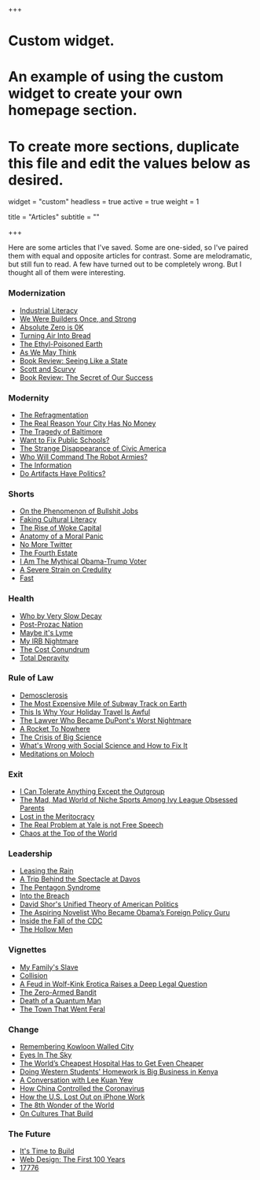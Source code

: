 +++
# Custom widget.
# An example of using the custom widget to create your own homepage section.
# To create more sections, duplicate this file and edit the values below as desired.
widget = "custom"
headless = true
active = true
weight = 1

title = "Articles"
subtitle = ""

+++

Here are some articles that I've saved. Some are one-sided, so I've paired them with equal and opposite articles for contrast. Some are melodramatic, but still fun to read. A few have turned out to be completely wrong. But I thought all of them were interesting. 

### Modernization
- [Industrial Literacy](https://rootsofprogress.org/industrial-literacy)
- [We Were Builders Once, and Strong](https://scholars-stage.blogspot.com/2020/10/we-were-builders-once-and-strong.html?m=1)
- [Absolute Zero is 0K](https://www.damninteresting.com/absolute-zero-is-0k/)
- [Turning Air Into Bread](https://rootsofprogress.org/turning-air-into-bread)
- [The Ethyl-Poisoned Earth](https://www.damninteresting.com/the-ethyl-poisoned-earth/)
- [As We May Think](https://www.theatlantic.com/magazine/archive/1945/07/as-we-may-think/303881/)
- [Book Review: Seeing Like a State](https://slatestarcodex.com/2017/03/16/book-review-seeing-like-a-state/)
- [Scott and Scurvy](https://idlewords.com/2010/03/scott_and_scurvy.htm)
- [Book Review: The Secret of Our Success](https://slatestarcodex.com/2019/06/04/book-review-the-secret-of-our-success/)

### Modernity
- [The Refragmentation](http://www.paulgraham.com/re.html)
- [The Real Reason Your City Has No Money](https://www.strongtowns.org/journal/2017/1/9/the-real-reason-your-city-has-no-money)
- [The Tragedy of Baltimore](https://www.nytimes.com/2019/03/12/magazine/baltimore-tragedy-crime.html)
- [Want to Fix Public Schools?](https://areomagazine.com/2019/11/19/want-to-fix-public-schools-fix-the-public-first/)
- [The Strange Disappearance of Civic America](https://prospect.org/infrastructure/strange-disappearance-civic-america/)
- [Who Will Command The Robot Armies?](https://idlewords.com/talks/robot_armies.htm)
- [The Information](https://www.newyorker.com/magazine/2011/02/14/the-information)
- [Do Artifacts Have Politics?](https://www.jstor.org/stable/20024652?seq=1#metadata_info_tab_contents)

### Shorts
- [On the Phenomenon of Bullshit Jobs](https://www.strike.coop/bullshit-jobs/)
- [Faking Cultural Literacy](https://www.nytimes.com/2014/05/25/opinion/sunday/faking-cultural-literacy.html) 
- [The Rise of Woke Capital](https://www.nytimes.com/2018/02/28/opinion/corporate-america-activism.html)
- [Anatomy of a Moral Panic](https://idlewords.com/2017/09/anatomy_of_a_moral_panic.htm)
- [No More Twitter](https://www.shamusyoung.com/twentysidedtale/?p=46541)
- [The Fourth Estate](https://harpers.org/2019/10/the-fourth-estate/)
- [I Am The Mythical Obama-Trump Voter](https://www.mcsweeneys.net/articles/i-am-the-mythical-obama-trump-voter-and-from-now-until-election-day-you-must-worship-me-as-your-god)
- [A Severe Strain on Credulity](https://althouse.blogspot.com/2019/07/50-years-ago-today-new-york-times.html)
- [Fast](https://patrickcollison.com/fast)

### Health
- [Who by Very Slow Decay](https://slatestarcodex.com/2013/07/17/who-by-very-slow-decay/)
- [Post-Prozac Nation](https://www.nytimes.com/2012/04/22/magazine/the-science-and-history-of-treating-depression.html)
- [Maybe it's Lyme](https://www.thecut.com/2019/07/what-happens-when-lyme-disease-becomes-an-identity.html)
- [My IRB Nightmare](https://slatestarcodex.com/2017/08/29/my-irb-nightmare/)
- [The Cost Conundrum](https://www.newyorker.com/magazine/2009/06/01/the-cost-conundrum)
- [Total Depravity](https://longreads.com/2019/05/22/total-depravity-the-origins-of-the-drug-epidemic-in-appalachia-laid-bare/)

### Rule of Law
- [Demosclerosis](https://www.jonathanrauch.com/jrauch_articles/demosclerosis_the_original_article/)
- [The Most Expensive Mile of Subway Track on Earth](https://www.nytimes.com/2017/12/28/nyregion/new-york-subway-construction-costs.html)
- [This Is Why Your Holiday Travel Is Awful](https://www.politico.com/news/magazine/2019/11/29/penn-station-robert-caro-073564)
- [The Lawyer Who Became DuPont's Worst Nightmare](https://www.nytimes.com/2016/01/10/magazine/the-lawyer-who-became-duponts-worst-nightmare.html)
- [A Rocket To Nowhere](https://idlewords.com/2005/08/a_rocket_to_nowhere.htm)
- [The Crisis of Big Science](https://www.nybooks.com/articles/2012/05/10/crisis-big-science/)
- [What's Wrong with Social Science and How to Fix It](https://fantasticanachronism.com/2020/09/11/whats-wrong-with-social-science-and-how-to-fix-it/)
- [Meditations on Moloch](https://slatestarcodex.com/2014/07/30/meditations-on-moloch/)

### Exit
- [I Can Tolerate Anything Except the Outgroup](https://slatestarcodex.com/2014/09/30/i-can-tolerate-anything-except-the-outgroup/)
- [The Mad, Mad World of Niche Sports Among Ivy League Obsessed Parents](https://cdn.theatlantic.com/assets/media/files/20201101_nichesports.pdf)
- [Lost in the Meritocracy](https://www.theatlantic.com/magazine/archive/2005/01/lost-in-the-meritocracy/303672/)
- [The Real Problem at Yale is not Free Speech](https://palladiummag.com/2019/08/05/the-real-problem-at-yale-is-not-free-speech/)
- [Chaos at the Top of the World](https://www.gq.com/story/mount-everest-chaos-at-the-top-of-the-world)

### Leadership
- [Leasing the Rain](https://www.newyorker.com/magazine/2002/04/08/leasing-the-rain)
- [A Trip Behind the Spectacle at Davos](https://palladiummag.com/2019/02/02/a-trip-behind-the-spectacle-at-davos/)
- [The Pentagon Syndrome](https://harpers.org/archive/2019/06/the-pentagon-syndrome/)
- [Into the Breach](https://foreignpolicy.com/2020/12/21/china-stolen-us-data-exposed-cia-operatives-spy-networks/)
- [David Shor's Unified Theory of American Politics](https://nymag.com/intelligencer/2020/07/david-shor-cancel-culture-2020-election-theory-polls.html)
- [The Aspiring Novelist Who Became Obama’s Foreign Policy Guru](https://www.nytimes.com/2016/05/08/magazine/the-aspiring-novelist-who-became-obamas-foreign-policy-guru.html)
- [Inside the Fall of the CDC](https://www.propublica.org/article/inside-the-fall-of-the-cdc)
- [The Hollow Men](https://dominiccummings.com/2014/10/30/the-hollow-men-ii-some-reflections-on-westminster-and-whitehall-dysfunction/)

### Vignettes
- [My Family's Slave](https://www.theatlantic.com/magazine/archive/2017/06/lolas-story/524490/)
- [Collision](https://fiftytwo.in/story/collision/)
- [A Feud in Wolf-Kink Erotica Raises a Deep Legal Question](https://www.nytimes.com/2020/05/23/business/omegaverse-erotica-copyright.html)
- [The Zero-Armed Bandit](https://www.damninteresting.com/the-zero-armed-bandit/)
- [Death of a Quantum Man](https://www.thewirechina.com/2020/05/03/the-quantum-man/)
- [The Town That Went Feral](https://newrepublic.com/article/159662/libertarian-walks-into-bear-book-review-free-town-project)

### Change
- [Remembering Kowloon Walled City](https://flashbak.com/remembering-kowloon-walled-city-the-lawless-outpost-that-was-once-the-most-densely-populated-place-on-earth-427330/)
- [Eyes In The Sky](https://restofworld.org/2020/india-magh-mela/)
- [The World’s Cheapest Hospital Has to Get Even Cheaper](https://www.bloomberg.com/news/features/2019-03-26/the-world-s-cheapest-hospital-has-to-get-even-cheaper)
- [Doing Western Students' Homework is Big Business in Kenya](https://www.pri.org/stories/2020-01-24/doing-western-students-homework-big-business-kenya)
- [A Conversation with Lee Kuan Yew](https://www.foreignaffairs.com/articles/asia/1994-03-01/conversation-lee-kuan-yew-0)
- [How China Controlled the Coronavirus](https://www.newyorker.com/magazine/2020/08/17/how-china-controlled-the-coronavirus)
- [How the U.S. Lost Out on iPhone Work](https://www.nytimes.com/2012/01/22/business/apple-america-and-a-squeezed-middle-class.html) 
- [The 8th Wonder of the World](https://www.theverge.com/21507966/foxconn-empty-factories-wisconsin-jobs-loophole-trump)
- [On Cultures That Build](https://scholars-stage.blogspot.com/2020/06/on-cultures-that-build.html)

### The Future
- [It's Time to Build](https://a16z.com/2020/04/18/its-time-to-build/) 
- [Web Design: The First 100 Years](https://idlewords.com/talks/web_design_first_100_years.htm)
- [17776](https://www.sbnation.com/a/17776-football/)